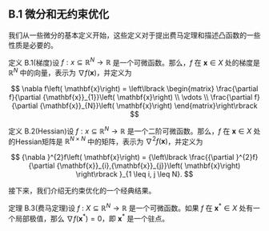 ## B.1 微分和无约束优化

我们从一些微分的基本定义开始，这些定义对于提出费马定理和描述凸函数的一些性质是必要的。

定义 B.1(梯度)设 $f : x \subseteq {\mathbb{R}}^{N} \rightarrow \mathbb{R}$ 是一个可微函数。那么，$f$ 在 $\mathbf{x} \in X$ 处的梯度是 ${\mathbb{R}}^{N}$ 中的向量，表示为 $\nabla f\left( \mathbf{x}\right)$，并定义为

$$
\nabla f\left( \mathbf{x}\right) = \left\lbrack \begin{matrix} \frac{\partial f}{\partial {\mathbf{x}}_{1}}\left( \mathbf{x}\right) \\ \vdots \\ \frac{\partial f}{\partial {\mathbf{x}}_{N}}\left( \mathbf{x}\right) \end{matrix}\right\rbrack
$$

定义 B.2(Hessian)设 $f : x \subseteq {\mathbb{R}}^{N} \rightarrow \mathbb{R}$ 是一个二阶可微函数。那么，$f$ 在 $\mathbf{x} \in X$ 处的Hessian矩阵是 ${\mathbb{R}}^{N \times N}$ 中的矩阵，表示为 ${\nabla }^{2}f\left( \mathbf{x}\right)$，并定义为

$$
{\nabla }^{2}f\left( \mathbf{x}\right) = {\left\lbrack \frac{{\partial }^{2}f}{\partial {\mathbf{x}}_{i},{\mathbf{x}}_{j}}\left( \mathbf{x}\right) \right\rbrack }_{1 \leq i, j \leq N}.
$$

接下来，我们介绍无约束优化的一个经典结果。

定理 B.3(费马定理)设 $f$ : $X \subseteq {\mathbb{R}}^{N} \rightarrow \mathbb{R}$ 是一个可微函数。如果 $f$ 在 ${\mathbf{x}}^{ * } \in X$ 处有一个局部极值，那么 $\nabla f\left( {\mathbf{x}}^{ * }\right) = 0$，即 ${\mathbf{x}}^{ * }$ 是一个驻点。